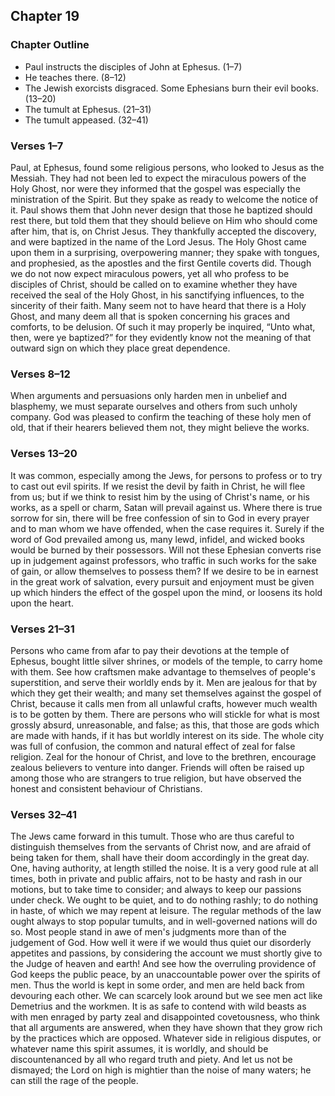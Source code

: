 ## Chapter 19

### Chapter Outline

- Paul instructs the disciples of John at Ephesus. (1–7)
- He teaches there. (8–12)
- The Jewish exorcists disgraced. Some Ephesians burn their evil books. (13–20)
- The tumult at Ephesus. (21–31)
- The tumult appeased. (32–41)

### Verses 1–7

Paul, at Ephesus, found some religious persons, who looked to Jesus as the Messiah. They had not been led to expect the miraculous powers of the Holy Ghost, nor were they informed that the gospel was especially the ministration of the Spirit. But they spake as ready to welcome the notice of it. Paul shows them that John never design that those he baptized should rest there, but told them that they should believe on Him who should come after him, that is, on Christ Jesus. They thankfully accepted the discovery, and were baptized in the name of the Lord Jesus. The Holy Ghost came upon them in a surprising, overpowering manner; they spake with tongues, and prophesied, as the apostles and the first Gentile coverts did. Though we do not now expect miraculous powers, yet all who profess to be disciples of Christ, should be called on to examine whether they have received the seal of the Holy Ghost, in his sanctifying influences, to the sincerity of their faith. Many seem not to have heard that there is a Holy Ghost, and many deem all that is spoken concerning his graces and comforts, to be delusion. Of such it may properly be inquired, “Unto what, then, were ye baptized?” for they evidently know not the meaning of that outward sign on which they place great dependence.

### Verses 8–12

When arguments and persuasions only harden men in unbelief and blasphemy, we must separate ourselves and others from such unholy company. God was pleased to confirm the teaching of these holy men of old, that if their hearers believed them not, they might believe the works.

### Verses 13–20

It was common, especially among the Jews, for persons to profess or to try to cast out evil spirits. If we resist the devil by faith in Christ, he will flee from us; but if we think to resist him by the using of Christ's name, or his works, as a spell or charm, Satan will prevail against us. Where there is true sorrow for sin, there will be free confession of sin to God in every prayer and to man whom we have offended, when the case requires it. Surely if the word of God prevailed among us, many lewd, infidel, and wicked books would be burned by their possessors. Will not these Ephesian converts rise up in judgement against professors, who traffic in such works for the sake of gain, or allow themselves to possess them? If we desire to be in earnest in the great work of salvation, every pursuit and enjoyment must be given up which hinders the effect of the gospel upon the mind, or loosens its hold upon the heart.

### Verses 21–31

Persons who came from afar to pay their devotions at the temple of Ephesus, bought little silver shrines, or models of the temple, to carry home with them. See how craftsmen make advantage to themselves of people's superstition, and serve their worldly ends by it. Men are jealous for that by which they get their wealth; and many set themselves against the gospel of Christ, because it calls men from all unlawful crafts, however much wealth is to be gotten by them. There are persons who will stickle for what is most grossly absurd, unreasonable, and false; as this, that those are gods which are made with hands, if it has but worldly interest on its side. The whole city was full of confusion, the common and natural effect of zeal for false religion. Zeal for the honour of Christ, and love to the brethren, encourage zealous believers to venture into danger. Friends will often be raised up among those who are strangers to true religion, but have observed the honest and consistent behaviour of Christians.

### Verses 32–41

The Jews came forward in this tumult. Those who are thus careful to distinguish themselves from the servants of Christ now, and are afraid of being taken for them, shall have their doom accordingly in the great day. One, having authority, at length stilled the noise. It is a very good rule at all times, both in private and public affairs, not to be hasty and rash in our motions, but to take time to consider; and always to keep our passions under check. We ought to be quiet, and to do nothing rashly; to do nothing in haste, of which we may repent at leisure. The regular methods of the law ought always to stop popular tumults, and in well-governed nations will do so. Most people stand in awe of men's judgments more than of the judgement of God. How well it were if we would thus quiet our disorderly appetites and passions, by considering the account we must shortly give to the Judge of heaven and earth! And see how the overruling providence of God keeps the public peace, by an unaccountable power over the spirits of men. Thus the world is kept in some order, and men are held back from devouring each other. We can scarcely look around but we see men act like Demetrius and the workmen. It is as safe to contend with wild beasts as with men enraged by party zeal and disappointed covetousness, who think that all arguments are answered, when they have shown that they grow rich by the practices which are opposed. Whatever side in religious disputes, or whatever name this spirit assumes, it is worldly, and should be discountenanced by all who regard truth and piety. And let us not be dismayed; the Lord on high is mightier than the noise of many waters; he can still the rage of the people.

